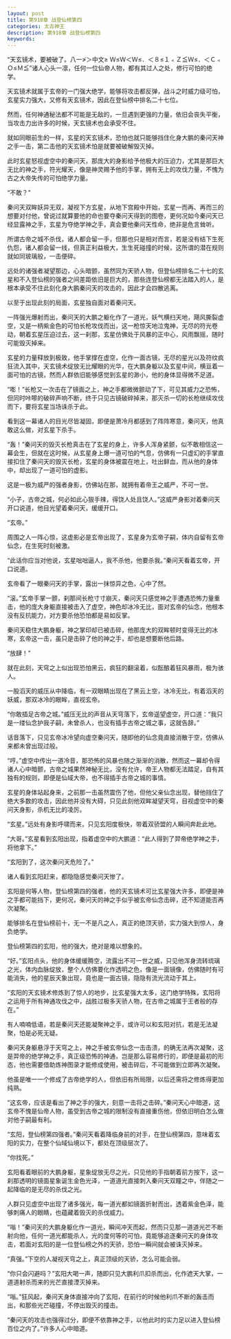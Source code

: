 ```yaml
---
layout: post
title: 第918章 战登仙榜第四
categories: 太古神王
description: 第918章 战登仙榜第四
keywords:
---
```


“天玄镜术，要被破了。八一≯＞中文≥ Ｗ≤Ｗ＜Ｗ≤．＜８≤１﹤Ｚ≦Ｗ≤．＜Ｃ﹤Ｏ≤Ｍ≦”诸人心头一凛，任何一位仙帝人物，都有其过人之处，修行可怕的绝学。

天玄镜术就属于玄帝的一门强大绝学，能够将攻击都反弹，战斗之时威力级可怕，玄星实力强大，又修有天玄镜术，因此在登仙榜中排名二十七位。

然而，任何神通秘法都不可能是无敌的，一旦遇到更强的力量，依旧会丧失平衡，当攻击力出许多的时候，天玄镜术也会承受不住。

就如同眼前生的一样，玄星的天玄镜术，恐怕也就只能够挡住化身大鹏的秦问天神之手一击，第二击他的天玄镜术怕是就要被破解毁灭掉。

此时玄星怒视虚空中的秦问天，那庞大的身影给予他极大的压迫力，尤其是那巨大无比的神之手，符光耀天，像是神灵赐予他的手掌，拥有无上的攻伐力量，不愧为古之大帝失传的可怕绝学力量。

“不敢？”

秦问天双眸妖异无双，凝视下方玄星，从地下宫殿中开始，玄星一而再、再而三的想要对付他，曾说过就算要他的命也要夺秦问天得到的图卷，更何况如今秦问天已经显露神之手，玄星为夺绝学神之手，真会要他秦问天性命，绝非是危言耸听。

所谓古帝之城不杀伐，诸人都会留一手，但那也只是相对而言，若是没有结下生死仇怨，诸人都会留一线，但真正利益极大，生生死碰撞的时候，这所谓的潜在规则就如同玻璃般，一击便碎。

远处的诸强者凝望那边，心头暗颤，虽然同为天骄人物，但登仙榜排名二十七的玄星和不入登仙榜的强者之间差距依旧是巨大的，那些连登仙榜都无法踏入的人，是根本承受不住此刻化身大鹏秦问天的攻击的，因此才会四散逃离。

以至于出现此刻的局面，玄星独自面对着秦问天。

一阵强光爆射而出，秦问天的大鹏之躯化作了一道光，妖气横扫天地，飓风撕裂虚空，又是一柄紫金色的可怕长枪攻伐而出，这一枪惊天地泣鬼神，无尽的符光卷动，朝着玄星压迫过去，这一刹那，玄星仿佛处于风暴的正中心，风雨飘摇，随时可能毁灭掉来。

玄星的力量释放到极致，他手掌撑在虚空，化作一面古镜，无尽的星光以及符纹疯狂流入其中，天玄镜术绽放无比耀眼的光华，在大鹏身躯以及玄星中间，横亘着一面可怕的古镜，然而人群依旧能够感觉到玄星的渺小，他的身体显得微不足道。

“嘭！”长枪又一次击在了镜面之上，神之手都微微颤动了下，可见其威力之恐怖，但同时咔嚓的破碎声响不断，终于只见古镜破碎掉来，那灭杀一切的长枪继续攻伐而下，要将玄星当场诛杀于此。

看到这一幕诸人的目光尽皆凝固，即便是萧冷月都感到了阵阵寒意，秦问天，他真敢这么做，对玄星下杀手。

“轰！”秦问天的毁灭长枪真击在了玄星的身上，许多人浑身紧颤，似不敢相信这一幕会生，但就在这时候，从玄星身上爆一道可怕的气息，仿佛有一只虚幻的手掌直接扣住了秦问天的毁灭长枪，玄星的身体被震在地上，吐出鲜血，而从他的身体中，却出现了一道可怕的虚影。

这是一极为威严的强者身影，仿佛站在那，就拥有着帝王之威严，不可一世。

“小子，古帝之城，何必如此心狠手辣，得饶人处且饶人。”这威严身影对着秦问天开口说道，他目光望着秦问天，缓缓开口。

“玄帝。”

周围之人一阵心惊，这虚影必是玄帝出现了，玄星身为玄帝子嗣，体内自留有玄帝仙念，在生死时刻被激。

“此话你应当对他说，玄星咄咄逼人，我不杀他，他要杀我。”秦问天看着玄帝，开口说道。

玄帝看了一眼秦问天的手掌，露出一抹惊异之色，心中了然。

“滚。”玄帝手掌一颤，刹那间长枪寸寸崩灭，秦问天只感觉神之手遭遇恐怖力量重击，他的庞大身躯直接被击入了虚空，神色却冰冷无比，面对玄帝的仙念，他根本没有反抗能力，对方要杀他恐怕都是易如反掌。

秦问天稳住大鹏身躯，神之掌印却已被击碎，他那庞大的双眸顿时变得无比的冰寒，玄帝这一击，虽只是击碎了他的神之手，却也是想要断他后路。

“放肆！”

就在此刻，天穹之上似出现恐怕黑云，疯狂的翻滚着，似酝酿着狂风暴雨，极为骇人。

一股滔天的威压从中降临，有一双眼睛出现在了黑云上空，冰冷无比，有着滔天的妖威，那双冰冷的眼眸，直视玄帝。

“你敢插足古帝之城。”威压无比的声音从天穹落下，玄帝遥望虚空，开口道：“我只是一缕仙念护我子嗣，未曾杀人，也没有插手古帝之城之事，这就告辞。”

话音落下，只见玄帝冰冷望向虚空秦问天，随即他的仙念竟直接消散于空，仿佛从来都未曾出现过般。

“哼。”虚空中传出一道冷音，那恐怖的风暴也随之渐渐的消散，然而这一幕却令得诸人心中暗颤，古帝之城果然神秘无比，没有允许，帝王人物都无法踏足，自有其独有的规则，即便是仙域大帝，也不得插手古帝之城的事情。

玄星的身体站起身来，之前那一击虽然震伤了他，但他父亲仙念出现，替他挡住了绝大多数的攻击，因此他并没有大碍，只见此刻他双眸凝望天穹，目视虚空中的秦问天身影，杀机无比的凌厉。

“玄星。”远处有身影呼啸而来，只见玄阳度极快，带着双骄盟的人瞬间奔赴此地。

“大哥。”玄星看到玄阳出现，指着虚空中的大鹏道：“此人得到了羿帝绝学神之手，将他拿下。”

“玄阳到了，这次秦问天危险了。”

诸人看到玄阳赶来，都隐隐感觉秦问天惨了。

玄阳是何等人物，登仙榜第四的强者，他的天玄镜术可比玄星强大许多，即便是神之手都可能挡下，更何况，秦问天的神之手似乎被玄帝仙念击碎，还不知道能否再次凝聚。

能够排名在登仙榜前十，无一不是凡之人，真正的绝顶天骄，实力强大到惊人，身负绝学。

登仙榜第四的玄阳，他的强大，绝对是难以想象的。

“好。”玄阳点头，他的身体缓缓腾空，流露出不可一世之威，只见他浑身流转琉璃之光，体内血脉绽放，整个人仿佛要化作透明之色，像是一面镜像，仿佛随时有可能消失，他的星辰天象出现，竟也是一面古镜，隐隐有流光流动于其上。

“玄阳的天玄镜术修炼到了惊人的地步，比玄星强大太多，这门绝学特殊，玄阳将之运用于所有神通攻伐之中，战胜过极多天骄人物，在古帝之城属于王者般的存在。”

有人喃喃低语，若是秦问天还能凝聚神之手，或许可以和玄阳对抗，若是无法凝聚，怕是必死无疑。

秦问天身躯悬浮于天穹之上，神之手被玄帝仙念一击击溃，的确无法再次凝聚，这是羿帝的绝学神之手，真正级恐怖的神通，岂是那么容易修行的，即便是最初的形态，他也需要借助炼神图录才能修成使用，被击碎后，不可能做到立即再次凝聚。

他虽是唯一一个修成了古帝绝学的人，但依旧有所局限，以后还需将之修炼得更加纯熟。

“这玄帝，应该是看出了神之手的强大，刻意一击将之击碎。”秦问天心中暗道，这玄帝不愧是仙帝人物，虽受到古帝之城的限制没有直接重伤他，但依旧明白怎么做对他子嗣最有利。

“玄阳，登仙榜第四强者。”秦问天看着降临身前的对手，在登仙榜第四，意味着玄阳的实力，在整个仙域仙境以下，都处在顶级层次了。

“你找死。”

玄阳看着眼前的大鹏身躯，星象绽放无尽之光，只见他的手指朝着前方按下，这一刹那透明的镜面星象诞生金色光泽，一道道光直接刺入秦问天双瞳之中，伴随之一起降临的是无尽的杀伐之光。

人群只见虚空中出现了诸多强光，每一道光都如镜面折射而出，透着紫金色泽，能够刺痛人的眼睛，也蕴藏着毁灭的杀伐威力。

“嗡！”秦问天的大鹏身躯化作一道光，瞬间冲天而起，然而只见那一道道光芒不断射向他，任何一道光都能杀人，光的度何等的可怕，竟能够追逐秦问天的身体攻击，若面对玄阳的是一位登仙榜之外的天骄，恐怕一瞬间就会被诛灭掉来。

“真强。”下空的人凝视天穹之上，真正顶级的天骄，怎么可能会弱。

“你只会闪避吗？”玄阳大喝一声，随即只见大鹏利爪扣杀而出，化作遮天大掌，一道道射杀而来的光芒直接湮灭掉来。

“嗡。”狂风起，秦问天身体直接冲向了玄阳，在前行的时候他利爪不断的轰击而出，和那些光芒碰撞，不停出毁灭的撞击。

“秦问天的攻击也强得过分，即便不依靠神之手，以他此时的实力足以进入登仙榜百位之内了。”许多人心中暗道。
